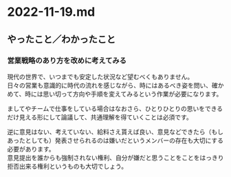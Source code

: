 # 2022-11-19.md

## やったこと／わかったこと

### 営業戦略のあり方を改めに考えてみる

現代の世界で、いつまでも安定した状況など望むべくもありません。  
日々の営業も意識的に時代の流れを感じながら、時にはあるべき姿を問い、確かめて、時には思い切って方向や手順を変えてみるという作業が必要になります。 

ましてやチームで仕事をしている場合はなおさら、ひとりひとりの思いをできるだけ見える形にして論議して、共通理解を得ていくことは必須です。  

逆に意見はない、考えていない、給料さえ貰えば良い、意見などできたら（もしあったとしても）発表させられるのは嫌いだというメンバーの存在も大切にする必要があります。  
意見提出を誰からも強制されない権利、自分が嫌だと思うことをことをはっきり拒否出来る権利というものも大切でしょう。
